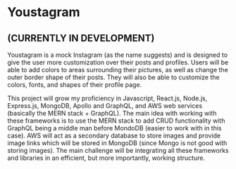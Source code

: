 # Youstagram
## (CURRENTLY IN DEVELOPMENT)

Youstagram is a mock Instagram (as the name suggests) and is designed to give the user more customization over their posts and profiles. Users will be able to add colors to areas surrounding their pictures, as well as change the outer border shape of their posts. They will also be able to customize the colors, fonts, and shapes of their profile page. 

This project will grow my proficiency in Javascript, React.js, Node.js, Express.js, MongoDB, Apollo and GraphQL, and AWS web services (basically the MERN stack + GraphQL). The main idea with working with these frameworks is to use the MERN stack to add CRUD functionality with GraphQL being a middle man before MondoDB (easier to work with in this case). AWS will act as a secondary database to store images and provide image links which will be stored in MongoDB (since Mongo is not good with storing images). The main challenge will be integrating all these frameworks and libraries in an efficient, but more importantly, working structure. 

